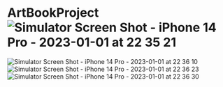 # ArtBookProject![Simulator Screen Shot - iPhone 14 Pro - 2023-01-01 at 22 35 21](https://user-images.githubusercontent.com/85844606/210182741-87eb98b7-961d-41eb-924b-2b5a2031782d.png)
![Simulator Screen Shot - iPhone 14 Pro - 2023-01-01 at 22 36 10](https://user-images.githubusercontent.com/85844606/210182745-f23024b4-528e-4d6b-ac16-a257f94f9d4b.png)
![Simulator Screen Shot - iPhone 14 Pro - 2023-01-01 at 22 36 23](https://user-images.githubusercontent.com/85844606/210182750-5f51da36-d175-4298-8f44-8493b8a70038.png)
![Simulator Screen Shot - iPhone 14 Pro - 2023-01-01 at 22 36 30](https://user-images.githubusercontent.com/85844606/210182753-d8aa7464-9dca-423e-b6a2-26ee0272f05b.png)
